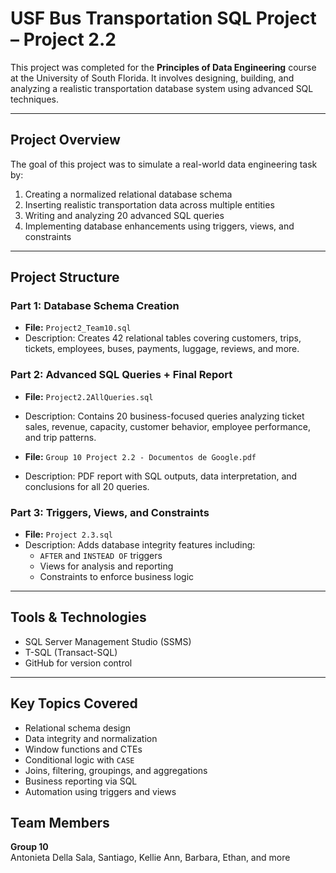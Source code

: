 #  USF Bus Transportation SQL Project – Project 2.2

This project was completed for the **Principles of Data Engineering** course at the University of South Florida. It involves designing, building, and analyzing a realistic transportation database system using advanced SQL techniques.

---

##  Project Overview

The goal of this project was to simulate a real-world data engineering task by:

1. Creating a normalized relational database schema
2. Inserting realistic transportation data across multiple entities
3. Writing and analyzing 20 advanced SQL queries
4. Implementing database enhancements using triggers, views, and constraints

---

##  Project Structure

###  Part 1: Database Schema Creation
- **File:** `Project2_Team10.sql`
- Description: Creates 42 relational tables covering customers, trips, tickets, employees, buses, payments, luggage, reviews, and more.

### Part 2: Advanced SQL Queries + Final Report
- **File:** `Project2.2AllQueries.sql`
- Description: Contains 20 business-focused queries analyzing ticket sales, revenue, capacity, customer behavior, employee performance, and trip patterns.

- **File:** `Group 10 Project 2.2 - Documentos de Google.pdf`
- Description: PDF report with SQL outputs, data interpretation, and conclusions for all 20 queries.

###  Part 3: Triggers, Views, and Constraints
- **File:** `Project 2.3.sql`
- Description: Adds database integrity features including:
  - `AFTER` and `INSTEAD OF` triggers
  - Views for analysis and reporting
  - Constraints to enforce business logic

---

##  Tools & Technologies
- SQL Server Management Studio (SSMS)
- T-SQL (Transact-SQL)
- GitHub for version control

---

##  Key Topics Covered

- Relational schema design
- Data integrity and normalization
- Window functions and CTEs
- Conditional logic with `CASE`
- Joins, filtering, groupings, and aggregations
- Business reporting via SQL
- Automation using triggers and views

## Team Members
**Group 10**  
Antonieta Della Sala, Santiago, Kellie Ann, Barbara, Ethan, and more
